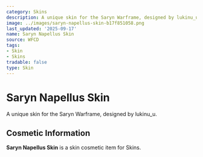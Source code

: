 ```yaml
---
category: Skins
description: A unique skin for the Saryn Warframe, designed by lukinu_u.
image: ../images/saryn-napellus-skin-b17f851058.png
last_updated: '2025-09-17'
name: Saryn Napellus Skin
source: WFCD
tags:
- Skin
- Skins
tradable: false
type: Skin
---
```


# Saryn Napellus Skin

A unique skin for the Saryn Warframe, designed by lukinu_u.

## Cosmetic Information

**Saryn Napellus Skin** is a skin cosmetic item for Skins.

